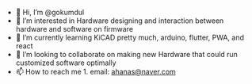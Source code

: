 - 👋 Hi, I’m @gokumdul
- 👀 I’m interested in Hardware designing and interaction between hardware and software on firmware
- 🌱 I’m currently learning KiCAD pretty much, arduino, flutter, PWA, and react
- 💞️ I’m looking to collaborate on making new Hardware that could run customized software optimally
- 📫 How to reach me 1. email: ahanas@naver.com

<!---
gokumdul/gokumdul is a ✨ special ✨ repository because its `README.md` (this file) appears on your GitHub profile.
You can click the Preview link to take a look at your changes.
--->
